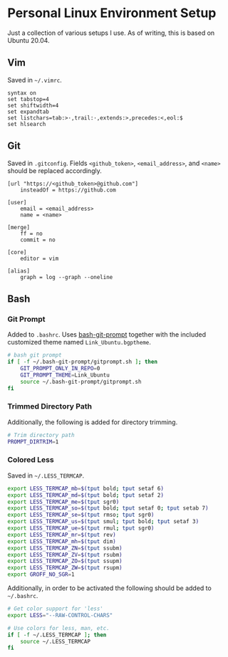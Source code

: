 # Personal Linux Environment Setup

Just a collection of various setups I use. As of writing, this is
based on Ubuntu 20.04.

## Vim

Saved in `~/.vimrc`.

```
syntax on
set tabstop=4
set shiftwidth=4
set expandtab
set listchars=tab:>·,trail:·,extends:>,precedes:<,eol:$
set hlsearch
```

## Git

Saved in `.gitconfig`. Fields `<github_token>`, `<email_address>`,
and `<name>` should be replaced accordingly.

```
[url "https://<github_token>@github.com"]
    insteadOf = https://github.com

[user]
    email = <email_address>
    name = <name>

[merge]
    ff = no
    commit = no

[core]
    editor = vim

[alias]
    graph = log --graph --oneline
```

## Bash

### Git Prompt

Added to `.bashrc`. Uses [bash-git-prompt][bash_git_prompt_url]
together with the included customized theme named `Link_Ubuntu.bgptheme`.

```sh
# bash git prompt
if [ -f ~/.bash-git-prompt/gitprompt.sh ]; then
    GIT_PROMPT_ONLY_IN_REPO=0
    GIT_PROMPT_THEME=Link_Ubuntu
    source ~/.bash-git-prompt/gitprompt.sh
fi
```

### Trimmed Directory Path

Additionally, the following is added for directory trimming.

```sh
# Trim directory path
PROMPT_DIRTRIM=1
```

### Colored Less

Saved in `~/.LESS_TERMCAP`.

```sh
export LESS_TERMCAP_mb=$(tput bold; tput setaf 6)
export LESS_TERMCAP_md=$(tput bold; tput setaf 2)
export LESS_TERMCAP_me=$(tput sgr0)
export LESS_TERMCAP_so=$(tput bold; tput setaf 0; tput setab 7)
export LESS_TERMCAP_se=$(tput rmso; tput sgr0)
export LESS_TERMCAP_us=$(tput smul; tput bold; tput setaf 3)
export LESS_TERMCAP_ue=$(tput rmul; tput sgr0)
export LESS_TERMCAP_mr=$(tput rev)
export LESS_TERMCAP_mh=$(tput dim)
export LESS_TERMCAP_ZN=$(tput ssubm)
export LESS_TERMCAP_ZV=$(tput rsubm)
export LESS_TERMCAP_ZO=$(tput ssupm)
export LESS_TERMCAP_ZW=$(tput rsupm)
export GROFF_NO_SGR=1
```

Additionally, in order to be activated the following should be added to `~/.bashrc`.

```sh
# Get color support for 'less'
export LESS="--RAW-CONTROL-CHARS"

# Use colors for less, man, etc.
if [ -f ~/.LESS_TERMCAP ]; then
    source ~/.LESS_TERMCAP
fi
```

[bash_git_prompt_url]: https://github.com/magicmonty/bash-git-prompt

